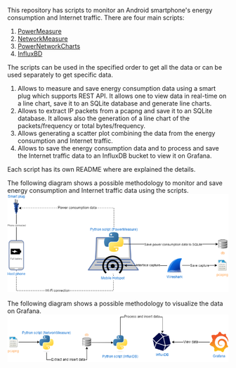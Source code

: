 This repository has scripts to monitor an Android smartphone's energy consumption and Internet traffic.
There are four main scripts:
1. [PowerMeasure](PowerMeasure)
2. [NetworkMeasure](NetworkMeasure)
3. [PowerNetworkCharts](PowerNetworkCharts)
4. [InfluxBD](InfluxBD)

The scripts can be used in the specified order to get all the data or can be used separately to get specific data.
1. Allows to measure and save energy consumption data using a smart plug which supports REST API. It allows one to view data in real-time on a line chart, save it to an SQLite database and generate line charts.
2. Allows to extract IP packets from a pcapng and save it to an SQLite database. It allows also the generation of a line chart of the packets/frequency or total bytes/frequency.
3. Allows generating a scatter plot combining the data from the energy consumption and Internet traffic.
4. Allows to save the energy consumption data and to process and save the Internet traffic data to an InfluxDB bucket to view it on Grafana.

Each script has its own README where are explained the details.

The following diagram shows a possible methodology to monitor and save energy consumption and Internet traffic data using the scripts.
![Capture methodology](docs/images/capture_methodology.png)

The following diagram shows a possible methodology to visualize the data on Grafana.
![Visualize methodology](docs/images/visualize_methodology.png)
